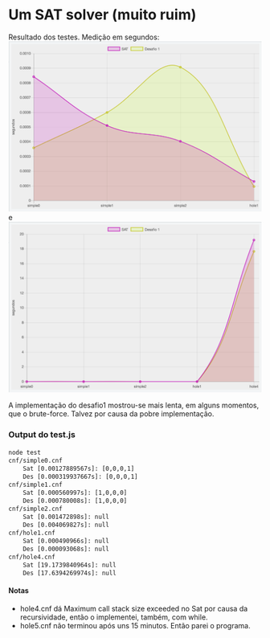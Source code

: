 Um SAT solver (muito ruim)
========

Resultado dos testes. Medição em segundos:
![image](test-results.png)
e
![image](test-results-2.png)

A implementação do desafio1 mostrou-se mais lenta, em alguns momentos, que o brute-force. Talvez por causa da pobre implementação.

### Output do test.js ###
```
node test
cnf/simple0.cnf
	Sat [0.00127889567s]: [0,0,0,1]
	Des [0.000319937667s]: [0,0,0,1]
cnf/simple1.cnf
	Sat [0.000560997s]: [1,0,0,0]
	Des [0.000780008s]: [1,0,0,0]
cnf/simple2.cnf
	Sat [0.001472898s]: null
	Des [0.004069827s]: null
cnf/hole1.cnf
	Sat [0.000490966s]: null
	Des [0.000093068s]: null
cnf/hole4.cnf
	Sat [19.1739840964s]: null
	Des [17.6394269974s]: null
```

#### Notas
- hole4.cnf dá Maximum call stack size exceeded no Sat por causa da recursividade, então o implementei, também, com while.
- hole5.cnf não terminou após uns 15 minutos. Então parei o programa.